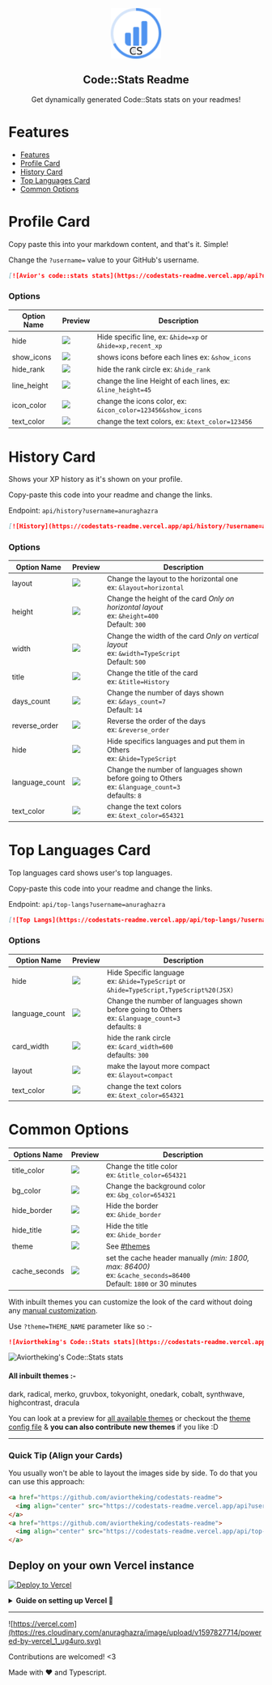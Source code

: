<p align="center">
 <img width="100px" src="https://raw.githubusercontent.com/Aviortheking/codestats-readme/master/.github/logo.svg" align="center" alt="GitHub Readme Stats" />
 <h2 align="center">Code::Stats Readme</h2>
 <p align="center">Get dynamically generated Code::Stats stats on your readmes!</p>
</p>

# Features

- [Features](#features)
- [Profile Card](#profile-card)
- [History Card](#history-card)
- [Top Languages Card](#top-languages-card)
- [Common Options](#common-options)

# Profile Card

Copy paste this into your markdown content, and that's it. Simple!

Change the `?username=` value to your GitHub's username.

```md
[![Avior's code::stats stats](https://codestats-readme.vercel.app/api?username=aviortheking)](https://github.com/Aviortheking/codestats-readme)
```

### Options

| Option Name | Preview                                                                                         | Description                                                 |
| ----------- | ----------------------------------------------------------------------------------------------- | ----------------------------------------------------------- |
| hide        | ![](https://codestats-readme.vercel.app/api?username=aviortheking&hide=xp)                      | Hide specific line, ex: `&hide=xp` or `&hide=xp,recent_xp`  |
| show_icons  | ![](https://codestats-readme.vercel.app/api?username=aviortheking&show_icons)                   | shows icons before each lines ex: `&show_icons`             |
| hide_rank   | ![](https://codestats-readme.vercel.app/api?username=aviortheking&hide_rank)                    | hide the rank circle ex: `&hide_rank`                       |
| line_height | ![](https://codestats-readme.vercel.app/api?username=aviortheking&line_height=45)               | change the line Height of each lines, ex: `&line_height=45` |
| icon_color  | ![](https://codestats-readme.vercel.app/api?username=aviortheking&icon_color=123456&show_icons) | change the icons color, ex: `&icon_color=123456&show_icons` |
| text_color  | ![](https://codestats-readme.vercel.app/api?username=aviortheking&text_color=123456)            | change the text colors, ex: `&text_color=123456`            |

# History Card

Shows your XP history as it's shown on your profile.

Copy-paste this code into your readme and change the links.

Endpoint: `api/history?username=anuraghazra`

```md
[![History](https://codestats-readme.vercel.app/api/history/?username=aviortheking)](https://github.com/aviortheking/codestats-readme)
```

### Options

| Option Name    | Preview                                                                                                 | Description                                                                                                 |
| -------------- | ------------------------------------------------------------------------------------------------------- | ----------------------------------------------------------------------------------------------------------- |
| layout         | ![](https://codestats-readme.vercel.app/api/history?username=Aviortheking&layout=horizontal)            | Change the layout to the horizontal one<br />ex: `&layout=horizontal`                                       |
| height         | ![](https://codestats-readme.vercel.app/api/history?username=Aviortheking&height=400&layout=horizontal) | Change the height of the card _Only on horizontal layout_<br />ex: `&height=400`<br />Default: `300`        |
| width          | ![](https://codestats-readme.vercel.app/api/history?username=Aviortheking&width=400)                    | Change the width of the card _Only on vertical layout_<br />ex: `&width=TypeScript`<br />Default: `500`     |
| title          | ![](https://codestats-readme.vercel.app/api/history?username=Aviortheking&title=History)                | Change the title of the card<br />ex: `&title=History`                                                      |
| days_count     | ![](https://codestats-readme.vercel.app/api/history?username=Aviortheking&days_count=7)                 | Change the number of days shown<br />ex: `&days_count=7` <br />Default: `14`                                |
| reverse_order  | ![](https://codestats-readme.vercel.app/api/history?username=Aviortheking&reverse_order)                | Reverse the order of the days<br />ex: `&reverse_order`                                                     |
| hide           | ![](https://codestats-readme.vercel.app/api/history?username=Aviortheking&hide=Typescript)              | Hide specifics languages and put them in Others<br />ex: `&hide=TypeScript`                                 |
| language_count | ![](https://codestats-readme.vercel.app/api/history?username=Aviortheking&language_count=3)             | Change the number of languages shown before going to Others<br />ex: `&language_count=3`<br />defaults: `8` |
| text_color     | ![](https://codestats-readme.vercel.app/api/history?username=Aviortheking&text_color=654321)            | change the text colors<br />ex: `&text_color=654321`                                                        |

# Top Languages Card

Top languages card shows user's top languages.

Copy-paste this code into your readme and change the links.

Endpoint: `api/top-langs?username=anuraghazra`

```md
[![Top Langs](https://codestats-readme.vercel.app/api/top-langs/?username=aviortheking)](https://github.com/aviortheking/codestats-readme)
```

### Options

| Option Name    | Preview                                                                                        | Description                                                                                                 |
| -------------- | ---------------------------------------------------------------------------------------------- | ----------------------------------------------------------------------------------------------------------- |
| hide           | ![](https://codestats-readme.vercel.app/api/top-langs?username=aviortheking&hide=TypeScript)   | Hide Specific language<br />ex: `&hide=TypeScript` or `&hide=TypeScript,TypeScript%20(JSX)`                 |
| language_count | ![](https://codestats-readme.vercel.app/api/top-langs?username=aviortheking&language_count=3)  | Change the number of languages shown before going to Others<br />ex: `&language_count=3`<br />defaults: `8` |
| card_width     | ![](https://codestats-readme.vercel.app/api/top-langs?username=aviortheking&card_width=250)    | hide the rank circle<br />ex: `&card_width=600`<br />defaults: `300`                                        |
| layout         | ![](https://codestats-readme.vercel.app/api/top-langs?username=aviortheking&layout=compact)    | make the layout more compact<br />ex: `&layout=compact`                                                     |
| text_color     | ![](https://codestats-readme.vercel.app/api/top-langs?username=aviortheking&text_color=654321) | change the text colors<br />ex: `&text_color=654321`                                                        |

# Common Options

| Options Name  | Preview                                                                                | Description                                                                                                                |
| ------------- | -------------------------------------------------------------------------------------- | -------------------------------------------------------------------------------------------------------------------------- |
| title_color   | ![](https://codestats-readme.vercel.app/api?username=aviortheking&title_color=654321)  | Change the title color<br />ex: `&title_color=654321`                                                                      |
| bg_color      | ![](https://codestats-readme.vercel.app/api?username=aviortheking&bg_color=654321)     | Change the background color<br />ex: `&bg_color=654321`                                                                    |
| hide_border   | ![](https://codestats-readme.vercel.app/api?username=aviortheking&hide_border)         | Hide the border<br />ex: `&hide_border`                                                                                    |
| hide_title    | ![](https://codestats-readme.vercel.app/api?username=aviortheking&hide_title)          | Hide the title<br />ex: `&hide_border`                                                                                     |
| theme         | ![](https://codestats-readme.vercel.app/api?username=aviortheking&theme=radical)       | See [#themes](Themes)                                                                                                      |
| cache_seconds | ![](https://codestats-readme.vercel.app/api?username=aviortheking&cache_seconds=86400) | set the cache header manually _(min: 1800, max: 86400)_<br />ex: `&cache_seconds=86400`<br />Default: `1800` or 30 minutes |

With inbuilt themes you can customize the look of the card without doing any [manual customization](#customization).

Use `?theme=THEME_NAME` parameter like so :-

```md
![Aviortheking's Code::Stats stats](https://codestats-readme.vercel.app/api?username=aviortheking&theme=radical)
```

![Aviortheking's Code::Stats stats](https://codestats-readme.vercel.app/api?username=aviortheking&theme=radical])

#### All inbuilt themes :-

dark, radical, merko, gruvbox, tokyonight, onedark, cobalt, synthwave, highcontrast, dracula

You can look at a preview for [all available themes](./themes/README.md) or checkout the [theme config file](./themes/index.js) & **you can also contribute new themes** if you like :D

---

### Quick Tip (Align your Cards)

You usually won't be able to layout the images side by side. To do that you can use this approach:

```md
<a href="https://github.com/aviortheking/codestats-readme">
  <img align="center" src="https://codestats-readme.vercel.app/api?username=aviortheking" />
</a>
<a href="https://github.com/aviortheking/codestats-readme">
  <img align="center" src="https://codestats-readme.vercel.app/api/top-langs/?username=aviortheking" />
</a>
```

## Deploy on your own Vercel instance

[![Deploy to Vercel](https://vercel.com/button)](https://vercel.com/import/project?template=https://github.com/Aviortheking/codestats-readme/)

<details>
 <summary><b> Guide on setting up Vercel  🔨 </b></summary>

1. Go to [vercel.com](https://vercel.com/)
2. Click on `Log in`
   ![](https://files.catbox.moe/tct1wg.png)
3. Sign in with GitHub by pressing `Continue with GitHub`
   ![](https://files.catbox.moe/btd78j.jpeg)
4. Sign into GitHub and allow access to all repositories, if prompted
5. Fork this repo
6. Go back to your [Vercel dashboard](https://vercel.com/dashboard)
7. Select `Import Project`
   ![](https://files.catbox.moe/qckos0.png)
8. Select `Import Git Repository`
   ![](https://files.catbox.moe/pqub9q.png)
9. Select root and keep everything as is (leave everything as is, just name it something, it can be anything you want)
   ![](https://files.catbox.moe/0ez4g7.png)
10. Click deploy, and you're good to go. See your domains to use the API!

</details>

---

![https://vercel.com](https://res.cloudinary.com/anuraghazra/image/upload/v1597827714/powered-by-vercel_1_ug4uro.svg)

Contributions are welcomed! <3

Made with :heart: and Typescript.
